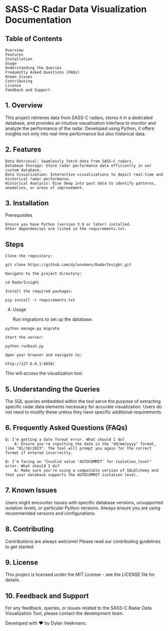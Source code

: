 # SASS-C Radar Data Visualization Documentation
## Table of Contents

    Overview
    Features
    Installation
    Usage
    Understanding the Queries
    Frequently Asked Questions (FAQs)
    Known Issues
    Contributing
    License
    Feedback and Support

## 1. Overview

This project retrieves data from SASS-C radars, stores it in a dedicated database, and provides an intuitive visualization interface to monitor and analyze the performance of the radar. Developed using Python, it offers insights not only into real-time performance but also historical data.
## 2. Features

    Data Retrieval: Seamlessly fetch data from SASS-C radars.
    Database Storage: Store radar performance data efficiently in our custom database.
    Data Visualization: Interactive visualizations to depict real-time and historical radar performance.
    Historical Analysis: Dive deep into past data to identify patterns, anomalies, or areas of improvement.

## 3. Installation
Prerequisites

    Ensure you have Python (version 3.9 or later) installed.
    Other dependencies are listed in the requirements.txt.

## Steps

    Clone the repository:

`git clone https://github.com/dylanvkmns/RadarInsight.git`

    Navigate to the project directory:

`cd RadarInsight`

    Install the required packages:

`pip install -r requirements.txt`

4. Usage

    Run migrations to set up the database:

`python manage.py migrate`

    Start the server:

`python runDash.py`

    Open your browser and navigate to:

`http://127.0.0.1:8050/`

This will access the visualization tool.
## 5. Understanding the Queries

The SQL queries embedded within the tool serve the purpose of extracting specific radar data elements necessary for accurate visualization. Users do not need to modify these unless they have specific additional requirements.
## 6. Frequently Asked Questions (FAQs)

    Q: I'm getting a date format error. What should I do?
        A: Ensure you're inputting the date in the "dd/mm/yyyy" format, like "01/10/2023". The tool will prompt you again for the correct format if entered incorrectly.

    Q: I'm facing an "Invalid value 'AUTOCOMMIT' for isolation_level" error. What should I do?
        A: Make sure you're using a compatible version of SQLAlchemy and that your database supports the AUTOCOMMIT isolation level.

## 7. Known Issues

Users might encounter issues with specific database versions, unsupported isolation levels, or particular Python versions. Always ensure you are using recommended versions and configurations.
## 8. Contributing

Contributions are always welcome! Please read our contributing guidelines to get started.
## 9. License

This project is licensed under the MIT License - see the LICENSE file for details.
## 10. Feedback and Support

For any feedback, queries, or issues related to the SASS-C Radar Data Visualization Tool, please contact the development team.

Developed with ❤️ by Dylan Veekmans.
